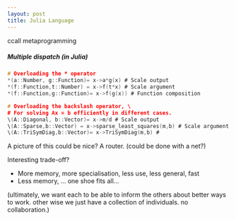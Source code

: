 ```yaml
---
layout: post
title: Julia Language
---
```



ccall
metaprogramming


##### Multiple dispatch (in Julia)

```c
# Overloading the * operator
*(a::Number, g::Function)= x->a*g(x) # Scale output
*(f::Function,t::Number) = x->f(t*x) # Scale argument
*(f::Function,g::Function)= x->f(g(x)) # Function composition

# Overloading the backslash operator, \
# For solving Ax = b efficiently in different cases.
\(A::Diagonal, b::Vector)= x->m/d # Scale output
\(A::Sparse,b::Vector) = x->sparse_least_squares(m,b) # Scale argument
\(A::TriSymDiag,b::Vector)= x->TriSymDiag(m,b) #
```

A picture of this could be nice? A router. (could be done with a net?)

Interesting trade-off?

* More memory, more specialisation, less use, less general, fast
* Less memory, ... one shoe fits all...

(ultimately, we want each to be able to inform the others about better ways to work. other wise we just have a collection of individuals. no collaboration.)
